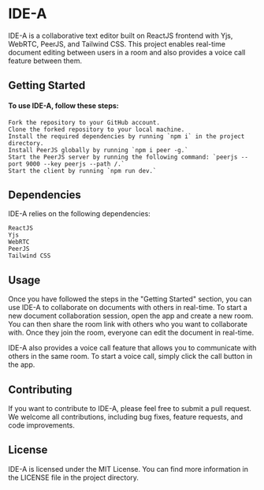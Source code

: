 IDE-A
=================

IDE-A is a collaborative text editor built on ReactJS frontend with Yjs, WebRTC, PeerJS, and Tailwind CSS. This project enables real-time document editing between users in a room and also provides a voice call feature between them.


## Getting Started

#### To use IDE-A, follow these steps:

    Fork the repository to your GitHub account.
    Clone the forked repository to your local machine.
    Install the required dependencies by running `npm i` in the project directory.
    Install PeerJS globally by running `npm i peer -g.`
    Start the PeerJS server by running the following command: `peerjs --port 9000 --key peerjs --path /.`
    Start the client by running `npm run dev.`

## Dependencies

IDE-A relies on the following dependencies:

    ReactJS
    Yjs
    WebRTC
    PeerJS
    Tailwind CSS

## Usage

Once you have followed the steps in the "Getting Started" section, you can use IDE-A to collaborate on documents with others in real-time. To start a new document collaboration session, open the app and create a new room. You can then share the room link with others who you want to collaborate with. Once they join the room, everyone can edit the document in real-time.

IDE-A also provides a voice call feature that allows you to communicate with others in the same room. To start a voice call, simply click the call button in the app.

## Contributing

If you want to contribute to IDE-A, please feel free to submit a pull request. We welcome all contributions, including bug fixes, feature requests, and code improvements.

## License

IDE-A is licensed under the MIT License. You can find more information in the LICENSE file in the project directory.